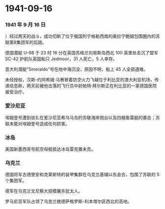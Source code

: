 # 1941-09-16

### 1941 年 9 月 16 日

）经过两天的战斗，成功切断了位于俄国列宁格勒西南的奥拉宁鲍姆包围圈内的苏联第8集团军的后路。

德国潜艇 U-98 于 23 时 16 分在英国苏格兰刘易斯岛西北 100
英里处击沉了盟军 SC-42 护航队英国船只 Jedmoor，31 人死亡，5 人幸存。

意大利潜艇"Smeraldo"号在地中海沉没，原因不明，船上 45 人全部遇难。

未经授权，汉斯-约阿希姆·马赛冒着防空火力飞越位于利比亚的澳大利亚机场，传递信息称，两天前被他击落的飞行员中尉帕特·拜尔斯正在利比亚的一家德国医院接受治疗。

### 爱沙尼亚

埃姆登号遭到驻扎在爱沙尼亚希乌马岛的苏联海岸炮台以及四艘鱼雷艇的袭击；苏联未能对埃姆登号造成任何损害。

### 冰岛

美国新墨西哥号航空母舰抵达冰岛雷克雅未克。

### 乌克兰

德国将军古德里安和克莱斯特的装甲集群在乌克兰基辅以东会合，包围了苏联的 5
个集团军。

德军在乌克兰文尼察大规模屠杀犹太人。

罗马尼亚军队占领了乌克兰敖德萨格罗斯-利本塔尔区西北的高地。
